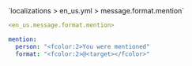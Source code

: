 <!--@include: @/parts/module/message/format/mention.md#title-->
<!--@include: @/parts/words.md#path--> `localizations > en_us.yml > message.format.mention`

<!--@include: @/parts/module/message/format/mention.md#explanation-->

<!--@include: @/parts/words.md#edit-->
```yaml
<en_us.message.format.mention>
```

<!--@include: @/parts/words.md#default-->
```yaml
mention:
  person: "<fcolor:2>You were mentioned"
  format: "<fcolor:2>@<target></fcolor>"
```

<!--@include: @/parts/module/message/format/mention.md#parameters-->
<!--@include: @/parts/module/message/format/mention.md#localization-->